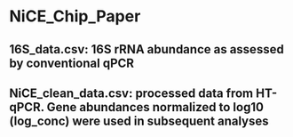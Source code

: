# NiCE_Chip_Paper


## 16S_data.csv: 16S rRNA abundance as assessed by conventional qPCR


## NiCE_clean_data.csv: processed data from HT-qPCR. Gene abundances normalized to log10 (log_conc) were used in subsequent analyses
